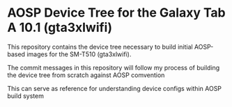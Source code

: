 # AOSP Device Tree for the Galaxy Tab A 10.1 (gta3xlwifi)

This repository contains the device tree necessary to build initial AOSP-based images for the SM-T510 (gta3xlwifi).

The commit messages in this repository will follow my process of building the device tree from scratch against AOSP comvention

This can serve as reference for understanding device configs within AOSP build system

